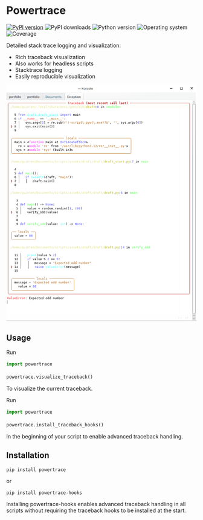 # Powertrace
[![PyPI version](https://badge.fury.io/py/powertrace.svg)](https://badge.fury.io/py/powertrace)
![PyPI downloads](https://img.shields.io/pypi/dm/powertrace)
![Python version](https://img.shields.io/badge/python-3.10+-brightgreen)
![Operating system](https://img.shields.io/badge/os-linux%20%7c%20macOS-brightgreen)
![Coverage](https://img.shields.io/badge/coverage-100%25-brightgreen)

Detailed stack trace logging and visualization:
* Rich traceback visualization
* Also works for headless scripts
* Stacktrace logging
* Easily reproducible visualization

![example](https://github.com/quintenroets/powertrace/blob/main/assets/examples/visualization.png?raw=true)

## Usage

Run
```python
import powertrace

powertrace.visualize_traceback()
```
To visualize the current traceback.

Run
```python
import powertrace

powertrace.install_traceback_hooks()
```
In the beginning of your script to enable advanced traceback handling.

## Installation
```shell
pip install powertrace
```

or

```shell
pip install powertrace-hooks
```
Installing powertrace-hooks enables advanced traceback handling in all scripts without requiring the traceback hooks to be installed at the start.
